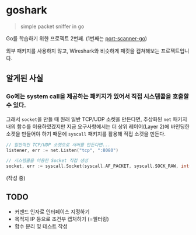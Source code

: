 # goshark
> simple packet sniffer in go

Go를 학습하기 위한 프로젝트 2번째. (1번째는 [port-scanner-go](https://github.com/Guest-01/port-scanner-go))

외부 패키지를 사용하지 않고, Wireshark와 비슷하게 패킷을 캡쳐해보는 프로젝트입니다.

## 알게된 사실

### Go에는 system call을 제공하는 패키지가 있어서 직접 시스템콜을 호출할 수 있다.

그래서 `socket`을 만들 때 원래 일반 TCP/UDP 소켓을 만든다면, 추상화된 `net` 패키지 내의 함수를 이용하였겠지만 지금 요구사항에서는 더 상위 레이어(Layer 2)에 바인딩한 소켓을 만들어야 하기 때문에 `syscall` 패키지를 활용해 직접 소켓을 만든다.

```go
// 일반적인 TCP/UDP 소켓으로 서버를 만든다면...
listener, err := net.Listen("tcp", ":8080")

// 시스템콜을 이용한 Socket 직접 생성
socket, err := syscall.Socket(syscall.AF_PACKET, syscall.SOCK_RAW, int(htons(syscall.ETH_P_ALL)))
```

(작성 중)

## TODO
- 커맨드 인자로 인터페이스 지정하기
- 목적지 IP 등으로 조건부 캡처하기 (=필터링)
- 함수 분리 및 테스트 작성
